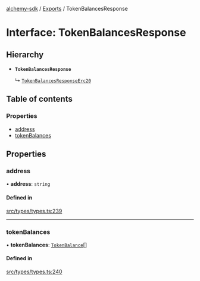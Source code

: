 [alchemy-sdk](../README.md) / [Exports](../modules.md) / TokenBalancesResponse

# Interface: TokenBalancesResponse

## Hierarchy

- **`TokenBalancesResponse`**

  ↳ [`TokenBalancesResponseErc20`](TokenBalancesResponseErc20.md)

## Table of contents

### Properties

- [address](TokenBalancesResponse.md#address)
- [tokenBalances](TokenBalancesResponse.md#tokenbalances)

## Properties

### address

• **address**: `string`

#### Defined in

[src/types/types.ts:239](https://github.com/alchemyplatform/alchemy-sdk-js/blob/8f119ad1/src/types/types.ts#L239)

___

### tokenBalances

• **tokenBalances**: [`TokenBalance`](../modules.md#tokenbalance)[]

#### Defined in

[src/types/types.ts:240](https://github.com/alchemyplatform/alchemy-sdk-js/blob/8f119ad1/src/types/types.ts#L240)
